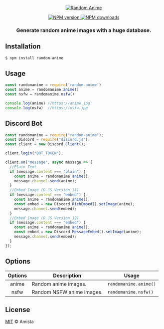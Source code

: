 <p align="center">
  <a href="https://www.npmjs.com/package/random-anime">
    <img src="https://cdn.discordapp.com/attachments/666573321894232095/690961950527717456/random-anime.png" alt="Random Anime">
  </a>
</p>
<p align="center">
  <a href="https://www.npmjs.com/package/random-anime"><img src="https://img.shields.io/npm/v/random-anime.svg?maxAge=3600" alt="NPM version" />
  </a>
  <a href="https://www.npmjs.com/package/random-anime"><img src="https://img.shields.io/npm/dt/random-anime.svg?maxAge=3600" alt="NPM downloads" />
   </a>
  </div>
</p>
<h3 align="center"><strong>Generate random anime images with a huge database.</strong></h3>

## Installation
```bash
$ npm install random-anime
```

## Usage
```javascript
const randomanime = require('random-anime')
const anime = randomanime.anime()
const nsfw = randomanime.nsfw()

console.log(anime) //https://anime.jpg
console.log(nsfw)  //https://nsfw.jpg
```

## Discord Bot
```javascript
const randomanime = require("random-anime");
const Discord = require("discord.js");
const client = new Discord.Client();

client.login("BOT_TOKEN");

client.on("message", async message => {
  //Plain Text
  if (message.content === "plain") {
    const anime = randomanime.anime();
    message.channel.send(anime);
  }
  //Embed Image (D.JS Version 11)
  if (message.content === "embed") {
    const anime = randomanime.anime();
    const embed = new Discord.RichEmbed().setImage(anime);
    message.channel.send(embed);
  }
  //Embed Image (D.JS Version 12)
  if (message.content === "embed") {
    const anime = randomanime.anime();
    const embed = new Discord.MessageEmbed().setImage(anime);
    message.channel.send(embed);
  }
});
```

## Options
**Options** | **Description** | **Usage**
:---: | --- | ---
anime | Random anime images. | `randomanime.anime()`
nsfw | Random NSFW anime images. | `randomanime.nsfw()`

## License
[MIT](https://github.com/amistaa/random-anime/blob/master/LICENSE) © Amista
